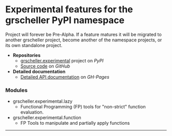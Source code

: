 # Experimental features for the grscheller PyPI namespace

Project will forever be Pre-Alpha. If a feature matures it will be
migrated to another grscheller project, become another of the namespace
projects, or its own standalone project.

* **Repositories**
  * [grscheller.experimental][1] project on *PyPI*
  * [Source code][2] on *GitHub*
* **Detailed documentation**
  * [Detailed API documentation][3] on *GH-Pages*

### Modules

* grscheller.experimental.lazy
  * Functional Programming (FP) tools for "non-strict" function evaluation.
* grscheller.experimental.function
  * FP Tools to manipulate and partially apply functions

---

[1]: https://pypi.org/project/grscheller.experimental/
[2]: https://github.com/grscheller/experimental/
[3]: https://grscheller.github.io/grscheller-pypi-namespace-docs/experimental/
